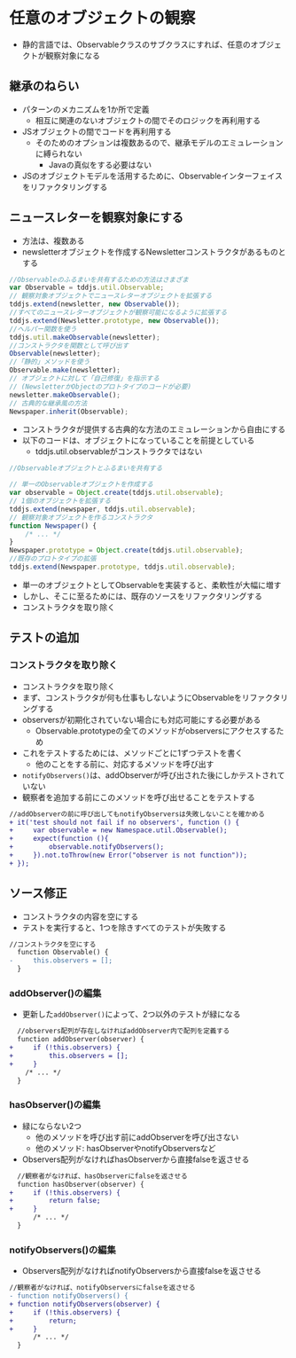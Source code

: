 # 任意のオブジェクトの観察

* 静的言語では、Observableクラスのサブクラスにすれば、任意のオブジェクトが観察対象になる

## 継承のねらい

* パターンのメカニズムを1か所で定義
    * 相互に関連のないオブジェクトの間でそのロジックを再利用する
* JSオブジェクトの間でコードを再利用する
    * そのためのオプションは複数あるので、継承モデルのエミュレーションに縛られない
        * Javaの真似をする必要はない
* JSのオブジェクトモデルを活用するために、Observableインターフェイスをリファクタリングする

## ニュースレターを観察対象にする

* 方法は、複数ある
* newsletterオブジェクトを作成するNewsletterコンストラクタがあるものとする

```javascript
//Observableのふるまいを共有するための方法はさまざま
var Observable = tddjs.util.Observable;
// 観察対象オブジェクトでニュースレターオブジェクトを拡張する
tddjs.extend(newsletter, new Observable());
//すべてのニュースレターオブジェクトが観察可能になるように拡張する
tddjs.extend(Newsletter.prototype, new Observable());
//ヘルパー関数を使う
tddjs.util.makeObservable(newsletter);
//コンストラクタを関数として呼び出す
Observable(newsletter);
//「静的」メソッドを使う
Observable.make(newsletter);
// オブジェクトに対して「自己修復」を指示する
// (NewsletterかObjectのプロトタイプのコードが必要)
newsletter.makeObservable();
// 古典的な継承風の方法
Newspaper.inherit(Observable);
```

* コンストラクタが提供する古典的な方法のエミュレーションから自由にする
* 以下のコードは、オブジェクトになっていることを前提としている
    * tddjs.util.observableがコンストラクタではない

```javascript
//Observableオブジェクトとふるまいを共有する

// 単一のObservableオブジェクトを作成する
var observable = Object.create(tddjs.util.observable);
// 1個のオブジェクトを拡張する
tddjs.extend(newspaper, tddjs.util.observable);
// 観察対象オブジェクトを作るコンストラクタ
function Newspaper() {
    /* ... */
}
Newspaper.prototype = Object.create(tddjs.util.observable);
//既存のプロトタイプの拡張
tddjs.extend(Newspaper.prototype, tddjs.util.observable);
```

* 単一のオブジェクトとしてObservableを実装すると、柔軟性が大幅に増す
* しかし、そこに至るためには、既存のソースをリファクタリングする
* コンストラクタを取り除く

## テストの追加

### コンストラクタを取り除く

* コンストラクタを取り除く
* まず、コンストラクタが何も仕事もしないようにObservableをリファクタリングする
* observersが初期化されていない場合にも対応可能にする必要がある
    * Observable.prototypeの全てのメソッドがobserversにアクセスするため
* これをテストするためには、メソッドごとに1ずつテストを書く
    * 他のことをする前に、対応するメソッドを呼び出す
* `notifyObservers()`は、addObserverが呼び出された後にしかテストされていない
* 観察者を追加する前にこのメソッドを呼び出せることをテストする

```diff
//addObserverの前に呼び出してもnotifyObserversは失敗しないことを確かめる
+ it('test should not fail if no observers', function () {
+     var observable = new Namespace.util.Observable();
+     expect(function (){
+         observable.notifyObservers();
+     }).not.toThrow(new Error("observer is not function"));
+ });
```

## ソース修正

* コンストラクタの内容を空にする
* テストを実行すると、1つを除きすべてのテストが失敗する

```diff
//コンストラクタを空にする
  function Observable() {
-     this.observers = [];
  }
```

### addObserver()の編集

* 更新した`addObserver()`によって、2つ以外のテストが緑になる

```diff
  //observers配列が存在しなければaddObserver内で配列を定義する
  function addObserver(observer) {
+     if (!this.observers) {
+         this.observers = [];
+     }
    /* ... */
  }
```

### hasObserver()の編集

* 緑にならない2つ
    * 他のメソッドを呼び出す前にaddObserverを呼び出さない
    * 他のメソッド: hasObserverやnotifyObserversなど
* Observers配列がなければhasObserverから直接falseを返させる

```diff
  //観察者がなければ、hasObserverにfalseを返させる
  function hasObserver(observer) {
+     if (!this.observers) {
+         return false;
+     }
      /* ... */
  }
```

### notifyObservers()の編集

* Observers配列がなければnotifyObserversから直接falseを返させる

```diff
//観察者がなければ、notifyObserversにfalseを返させる
- function notifyObservers() {
+ function notifyObservers(observer) {
+     if (!this.observers) {
+         return;
+     }
      /* ... */
  }
```
